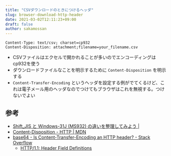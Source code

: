 ```yaml
---
title: "CSVダウンロードのときにつけるヘッダ"
slug: browser-download-http-header
date: 2021-03-02T12:11:23+09:00
draft: false
author: sakamossan
---
```


```
Content-Type: text/csv; charset=cp932
Content-Disposition: attachment;filename=your_filename.csv
```

- CSVファイルはエクセルで開かれることが多いのでエンコーディングはcp932を使う
- ダウンロードファイルなことを明示するために `Content-Disposition` を明示する
- `Content-Transfer-Encoding` というヘッダを設定する例がでてくるけど、これは電子メール用のヘッダなのでつけてもブラウザはこれを無視する。つけないでよい

## 参考

- [Shift_JIS と Windows-31J (MS932) の違いを整理してみよう |](https://weblabo.oscasierra.net/shift_jis-windows31j/)
- [Content-Disposition - HTTP | MDN](https://developer.mozilla.org/ja/docs/Web/HTTP/Headers/Content-Disposition)
- [base64 - Is Content-Transfer-Encoding an HTTP header? - Stack Overflow](https://stackoverflow.com/questions/7285372/is-content-transfer-encoding-an-http-header)
  - [HTTP/1.1: Header Field Definitions](https://www.w3.org/Protocols/rfc2616/rfc2616-sec14.html)
